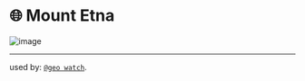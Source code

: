 # 🌐 Mount Etna

![image](https://kamangir-public.s3.ca-central-1.amazonaws.com/Palisades-Sentinel-2-2025-01-15-16-50-38-vyjxu8/Palisades-Sentinel-2-2025-01-15-16-50-38-vyjxu8.gif?raw=true&random=mSepidHfs0Db220P)


---

used by: [`@geo watch`](../../).
